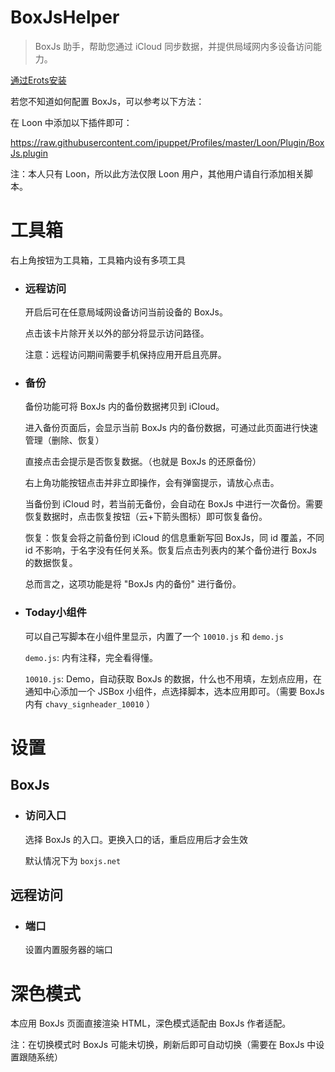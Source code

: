 # BoxJsHelper

> BoxJs 助手，帮助您通过 iCloud 同步数据，并提供局域网内多设备访问能力。

[通过Erots安装](https://liuguogy.github.io/JSBox-addins/?q=show&objectId=5f38086c3f19480006698974)

若您不知道如何配置 BoxJs，可以参考以下方法：

在 Loon 中添加以下插件即可：

<https://raw.githubusercontent.com/ipuppet/Profiles/master/Loon/Plugin/BoxJs.plugin>

注：本人只有 Loon，所以此方法仅限 Loon 用户，其他用户请自行添加相关脚本。

# 工具箱

右上角按钮为工具箱，工具箱内设有多项工具

- ### 远程访问
    开启后可在任意局域网设备访问当前设备的 BoxJs。

    点击该卡片除开关以外的部分将显示访问路径。

    注意：远程访问期间需要手机保持应用开启且亮屏。

- ### 备份
    备份功能可将 BoxJs 内的备份数据拷贝到 iCloud。

    进入备份页面后，会显示当前 BoxJs 内的备份数据，可通过此页面进行快速管理（删除、恢复）

    直接点击会提示是否恢复数据。（也就是 BoxJs 的还原备份）

    右上角功能按钮点击并非立即操作，会有弹窗提示，请放心点击。

    当备份到 iCloud 时，若当前无备份，会自动在 BoxJs 中进行一次备份。需要恢复数据时，点击恢复按钮（云+下箭头图标）即可恢复备份。

    恢复：恢复会将之前备份到 iCloud 的信息重新写回 BoxJs，同 id 覆盖，不同 id 不影响，于名字没有任何关系。恢复后点击列表内的某个备份进行 BoxJs 的数据恢复。

    总而言之，这项功能是将 "BoxJs 内的备份" 进行备份。

- ### Today小组件

    可以自己写脚本在小组件里显示，内置了一个 `10010.js` 和 `demo.js`

    `demo.js`: 内有注释，完全看得懂。

    `10010.js`: Demo，自动获取 BoxJs 的数据，什么也不用填，左划点应用，在通知中心添加一个 JSBox 小组件，点选择脚本，选本应用即可。（需要 BoxJs 内有 `chavy_signheader_10010` ）

# 设置

## BoxJs

- ### 访问入口

    选择 BoxJs 的入口。更换入口的话，重启应用后才会生效

    默认情况下为 `boxjs.net`

## 远程访问

- ### 端口

    设置内置服务器的端口

# 深色模式

本应用 BoxJs 页面直接渲染 HTML，深色模式适配由 BoxJs 作者适配。

注：在切换模式时 BoxJs 可能未切换，刷新后即可自动切换（需要在 BoxJs 中设置跟随系统）
